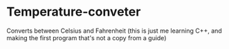 # Temperature-conveter
Converts between Celsius and Fahrenheit (this is just me learning C++, and making the first program that's not a copy from a guide) 
